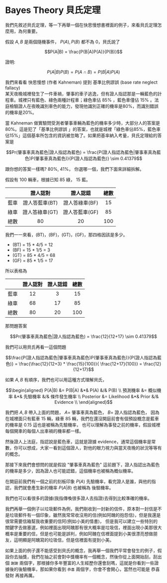 <script src="https://cdn.mathjax.org/mathjax/latest/MathJax.js?config=TeX-AMS-MML_HTMLorMML" type="text/javascript"></script>
<script type="text/x-mathjax-config">
MathJax.Hub.Config({
    tex2jax: {
    inlineMath: [ ["$","$"], ["\(","\)"] ],
    processEscapes: true
    }
});
</script>



# Bayes Theory 貝氏定理

我們先敘述貝氏定理，等一下再舉一個在快思慢想書裡面的例子，來看貝氏定理怎麼用，為何重要。 <br>

假設 $A, B$ 是兩個隨機事件， $P(A), P(B)$ 都不為 $0$，貝氏說了

$$P(A|B) = \frac{P(B|A)P(A)}{P(B)}$$

證明:

$$P(A|B) P(B) = P(A \cap B) = P(B|A) P(A)$$



我們來看看 快思慢想 (作者 Kahneman) 提到 基準比例謬誤 (base rate neglect fallacy) <br>
某天夜晚城裡發生了一件車禍，肇事的車子逃逸，但有證人指認那是一輛藍色的計程車。城裡只有藍色、綠色兩種計程車；綠色車佔 85% ，藍色車僅佔 15% 。法庭檢驗證人在夜晚識別車色的能力，發現他識別正確的機率是80%，而識別錯誤的機率是20%。

當 Kahneman 做實驗問受測者肇事車輛為藍色的機率多少時，大部分人的答案是 80%。這是犯了「基準比例謬誤 」的答案，也就是城裡「綠色車佔85%，藍色車佔15%」這個基率所包含的資訊被忽略了。如果把基率納入考量，貝氏定理給的答案是

$$Pr(肇事車真為藍色|證人指認為藍色) = \frac{P(證人指認為藍色|肇事車真為藍色)P(肇事車真為藍色)}{P(證人指認為藍色)} \sim 0.41379$$

跟你想的答案一樣嗎? 80%, 41%， 你選哪一個，我們下面來詳細拆解。




假設有 100 輛車，根據已知 85 綠， 15 藍。

|  | 證人認對 | 證人認錯 | 總數 |
| :-----| :----: | :----: | :----: |
| 藍車 | 證人答藍車(BT) | 證人答綠車(BF) | 15|
| 綠車 | 證人答綠車(GT) | 證人答藍車(GF) | 85|
| 總數 | 80 | 20 | 100 |


我們一一來看，(BT)，(BF)，(GT)，(GF)，那四格因該是多少。
- (BT) = 15 * 4/5 = 12
- (BF) = 15 * 1/5 = 3
- (GT) = 85 * 4/5 = 68
- (GF) = 85 * 1/5 = 17

所以表格為

|  | 證人認對 | 證人認錯 | 總數 |
| :-----| :----: | :----: | :----: |
| 藍車 | 12 | 3 | 15|
| 綠車 | 68 | 17 | 85|
| 總數 | 80 | 20 | 100 |

那問題答案

$$Pr(肇事車真為藍色|證人指認為藍色) = \frac{12}{12+17} \sim 0.41379$$

我們可以用貝氏再看一這個問題

$$\frac{P(證人指認為藍色|肇事車真為藍色)P(肇事車真為藍色)}{P(證人指認為藍色)} = \frac{\frac{12}{12+3} * \frac{15}{100}}{ \frac{12+17}{100}} = \frac{12}{12+17}$$



如果 $A,B$ 有順序，我們也可以用這種方式理解貝氏，

$$\begin{aligned}
    P(A|B) &= P(B|A) &*& P(A) &/& P(B) \\
    預測機率 &= 概似機率 &*& 先驗機率 &/& 條件發生機率 \\
    Posterior &= Likelihood &*& Prior &/& Evidence \\
    \end{aligned}$$

我們把 $A, B$ 帶入上面的問題， $A =$  肇事車真為藍色， $B =$ 證人指認為藍色，
因為在城裡面只有藍車 $15$ 輛，綠車 $85$ 輛，我們在還沒開庭前會有個預設概念是藍車的機率是 $0.15$ 這也是被稱為先驗機率，
也可以理解為事發之前的機率，假設城裡每個開車的每個人出車禍的機率都一樣。 <br>

然後證人上法庭，指認說是藍色車，這就是證據 evidence，通常這個機率是常數，你可以想成，大家一看到這個證人，對他的眼力視力與當天夜晚的狀況等等有的概念。 <br>

那接下來我們會想問的就是假設 "肇事車真為藍色" 這前題下，證人指認出為藍色的機率是多少，因為證人也可能認錯，這個機率也被稱為概似機率。 <br>

在開庭前我們有一個之前的刻板印象 $P(A)$ 先驗機率，看完證人是誰，與他的指認，我們就會產生新的機率 $P(A|B)$ 也被稱為 後驗機率。 <br>

我們也可以看很多的證據(我指傳喚很多證人去指證)去得到比較準確的機率。



我們再舉一個例子以垃圾郵件為例，我們剛收到一封新的信件，原本對一封信是不是垃圾郵件有一個印象，雖然我常常收沒用的信(例如阿醜的抱怨信)，但是我還是很常需要信箱幫我收重要的信阿(例如小美的情書)，
但是我可以建立一些特別的關鍵字去做塞選，例如裡面出現阿醜那有很大概率是垃圾信，裡面出現小美那很大概率是重要的信，但是也可能是誤判，例如阿醜在信裡面提到小美很漂亮想做朋友，這明顯是阿醜寫的垃圾信，但是信裡面有提到小美。 <br>

如果上面的例子還不能感受到貝氏的概念，我再舉一個我們平常會發生的例子，假設你去抽獎，我們在抽之前會對中獎機率有一個概念，然後你從上面開始刮，刮出個 ``謝謝`` 兩個字，那根據你多年豐富的人生經歷你還會刮嗎，這就是你看到一些證據後的後驗機率，那如果你看到 ``恭喜`` 兩個字，你會不會開心，當然也可能是 恭喜發財 再接再厲。




